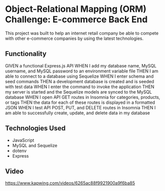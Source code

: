 # Object-Relational Mapping (ORM) Challenge: E-commerce Back End

This project was built to help an internet retail company be able to compete with other e-commerce companies by using the latest technologies.

## Functionality

GIVEN a functional Express.js API
WHEN I add my database name, MySQL username, and MySQL password to an environment variable file
THEN I am able to connect to a database using Sequelize
WHEN I enter schema and seed commands
THEN a development database is created and is seeded with test data
WHEN I enter the command to invoke the application
THEN my server is started and the Sequelize models are synced to the MySQL database
WHEN I open API GET routes in Insomnia for categories, products, or tags
THEN the data for each of these routes is displayed in a formatted JSON
WHEN I test API POST, PUT, and DELETE routes in Insomnia
THEN I am able to successfully create, update, and delete data in my database

## Technologies Used

- JavaScript
- MySQL and Sequelize
- dotenv
- Express

## Video

https://www.kapwing.com/videos/6265ac88f9921900a9f6ba85 
